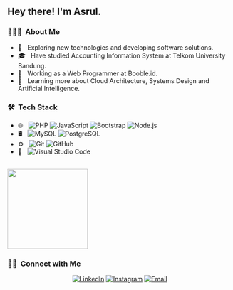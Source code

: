 <h2> Hey there! I'm Asrul.</h2>

<h3> 👨🏻‍💻 &nbsp;About Me </h3>

- 🤔 &nbsp; Exploring new technologies and developing software solutions.
- 🎓 &nbsp; Have studied Accounting Information System at Telkom University Bandung.
- 💼 &nbsp; Working as a Web Programmer at Booble.id.
- 🌱 &nbsp; Learning more about Cloud Architecture, Systems Design and Artificial Intelligence.

<h3> 🛠 &nbsp;Tech Stack</h3>

- 🌐 &nbsp;
  ![PHP](https://img.shields.io/badge/-PHP-333333?style=flat&logo=php)
  ![JavaScript](https://img.shields.io/badge/-JavaScript-333333?style=flat&logo=javascript)
  ![Bootstrap](https://img.shields.io/badge/-Bootstrap-333333?style=flat&logo=bootstrap&logoColor=563D7C)
  ![Node.js](https://img.shields.io/badge/-Node.js-333333?style=flat&logo=node.js)
- 🛢 &nbsp;
  ![MySQL](https://img.shields.io/badge/-MySQL-333333?style=flat&logo=mysql)
  ![PostgreSQL](https://img.shields.io/badge/-PostgreSQL-333333?style=flat&logo=postgresql)
- ⚙️ &nbsp;
  ![Git](https://img.shields.io/badge/-Git-333333?style=flat&logo=git)
  ![GitHub](https://img.shields.io/badge/-GitHub-333333?style=flat&logo=github)
- 🔧 &nbsp;
  ![Visual Studio Code](https://img.shields.io/badge/-Visual%20Studio%20Code-333333?style=flat&logo=visual-studio-code&logoColor=007ACC)
 

<br/>

<a href="https://github.com/asrulcahyadiputra">
  <img height="180em" src="https://github-readme-stats.vercel.app/api/top-langs/?username=asrulcahyadiputra&theme=buefy&layout=compact" />
</a>

<br/>

<h3> 🤝🏻 &nbsp;Connect with Me </h3>

<p align="center">
<a href="https://www.linkedin.com/in/asrul-cahyadi-putra/"><img alt="LinkedIn" src="https://img.shields.io/badge/LinkedIn-Asrul Cahyadi Putra%20Vikram%20Singh-blue?style=flat-square&logo=linkedin"></a>
<a href="https://www.instagram.com/asrulcahyadi99/"><img alt="Instagram" src="https://img.shields.io/badge/Instagram-Asrul Cahyadi Putra-blue?style=flat-square&logo=instagram"></a>
<a href="mailto:asrulcahyadiputra99@gmail.com"><img alt="Email" src="https://img.shields.io/badge/Email-asrulcahyadiputra99@gmail.com-blue?style=flat-square&logo=gmail"></a>
</p>
